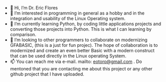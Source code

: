 - 👋 Hi, I’m Dr. Eric Flores
- 👀 I’m interested in programming in general as a hobby and in the integration and usability of the Linux Operating system.
- 🌱 I’m currently learning Python, by coding little applications projects and converting those projects into Python.  This is what I can learning by comparison.
- 💞️ I’m looking to other programmers to collaborate on modernizing GFABASIC,  (this is a just for fun projec).  The hope of collaboration is to modernized and create an even better Basic with a modern construct that can be used directly in the Linux operating System.
- 📫 You can reach me via e-mail.  mailto:  eotoro@gmail.com . Do mentoned that you are contacting me about this project or any other github project that I have uploaded.

<!---
drericflores/drericflores is a ✨ special ✨ repository because its `README.md` (this file) appears on your GitHub profile.
You can click the Preview link to take a look at your changes.
--->

